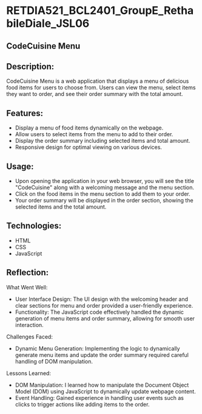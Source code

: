 # RETDIA521_BCL2401_GroupE_RethabileDiale_JSL06

## CodeCuisine Menu

## Description:
CodeCuisine Menu is a web application that displays a menu of delicious food items for users to choose from. Users can view the menu, select items they want to order, and see their order summary with the total amount.

## Features:
* Display a menu of food items dynamically on the webpage.
* Allow users to select items from the menu to add to their order.
* Display the order summary including selected items and total amount.
* Responsive design for optimal viewing on various devices.

## Usage:
* Upon opening the application in your web browser, you will see the title "CodeCuisine" along with a welcoming message and the menu section.
* Click on the food items in the menu section to add them to your order.
* Your order summary will be displayed in the order section, showing the selected items and the total amount.

## Technologies:
* HTML
* CSS
* JavaScript


## Reflection:


What Went Well:
* User Interface Design: The UI design with the welcoming header and clear sections for menu and order provided a user-friendly experience.
* Functionality: The JavaScript code effectively handled the dynamic generation of menu items and order summary, allowing for smooth user interaction.

Challenges Faced:
* Dynamic Menu Generation: Implementing the logic to dynamically generate menu items and update the order summary required careful handling of DOM 
 manipulation.

Lessons Learned:
* DOM Manipulation: I learned how to manipulate the Document Object Model (DOM) using JavaScript to dynamically update webpage content.
* Event Handling: Gained experience in handling user events such as clicks to trigger actions like adding items to the order.
